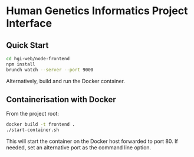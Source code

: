 # Human Genetics Informatics Project Interface

## Quick Start

```sh
cd hgi-web/node-frontend
npm install
brunch watch --server --port 9000
```

Alternatively, build and run the Docker container.

## Containerisation with Docker

From the project root:

```sh
docker build -t frontend .
./start-container.sh
```

This will start the container on the Docker host forwarded to port 80.
If needed, set an alternative port as the command line option.
